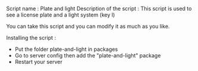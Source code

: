 Script name : Plate and light
Description of the script : This script is used to see a license plate and a light system (key l)

You can take this script and you can modify it as much as you like.

Installing the script :
- Put the folder plate-and-light in packages
- Go to server config then add the "plate-and-light" package
- Restart your server
